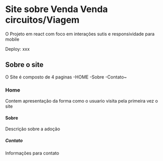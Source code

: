 # Site sobre Venda Venda circuitos/Viagem

O Projeto em react com foco em interações sutis e responsividade para mobile

Deploy: xxx

## Sobre o site

O Site é composto de 4 paginas
-HOME
-Sobre
-Contato~

### Home

Contem apresentação da forma como o usuario visita pela primeira vez o site

#### Sobre

Descrição sobre a adoção

##### Contato

Informações para contato
